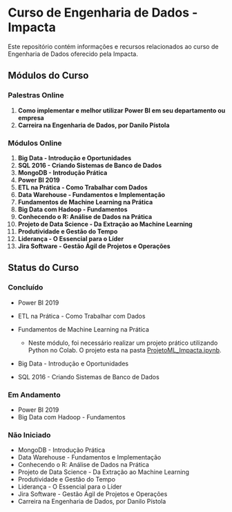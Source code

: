 # Curso de Engenharia de Dados - Impacta

Este repositório contém informações e recursos relacionados ao curso de Engenharia de Dados oferecido pela Impacta.

## Módulos do Curso

### Palestras Online

1. **Como implementar e melhor utilizar Power BI em seu departamento ou empresa**
2. **Carreira na Engenharia de Dados, por Danilo Pístola**

### Módulos Online

1. **Big Data - Introdução e Oportunidades**
2. **SQL 2016 - Criando Sistemas de Banco de Dados**
3. **MongoDB - Introdução Prática**
4. **Power BI 2019**
5. **ETL na Prática - Como Trabalhar com Dados**
6. **Data Warehouse - Fundamentos e Implementação**
7. **Fundamentos de Machine Learning na Prática**
8. **Big Data com Hadoop - Fundamentos**
9. **Conhecendo o R: Análise de Dados na Prática**
10. **Projeto de Data Science - Da Extração ao Machine Learning**
11. **Produtividade e Gestão do Tempo**
12. **Liderança - O Essencial para o Líder**
13. **Jira Software - Gestão Ágil de Projetos e Operações**

## Status do Curso

### Concluído
- Power BI 2019
- ETL na Prática - Como Trabalhar com Dados
- Fundamentos de Machine Learning na Prática
  - Neste módulo, foi necessário realizar um projeto prático utilizando Python no Colab. O projeto esta na pasta [ProjetoML_Impacta.ipynb](ProjetoML_Impacta.ipynb).
 
- Big Data - Introdução e Oportunidades
- SQL 2016 - Criando Sistemas de Banco de Dados

### Em Andamento
- Power BI 2019
- Big Data com Hadoop - Fundamentos

### Não Iniciado
- MongoDB - Introdução Prática
- Data Warehouse - Fundamentos e Implementação
- Conhecendo o R: Análise de Dados na Prática
- Projeto de Data Science - Da Extração ao Machine Learning
- Produtividade e Gestão do Tempo
- Liderança - O Essencial para o Líder
- Jira Software - Gestão Ágil de Projetos e Operações
- Carreira na Engenharia de Dados, por Danilo Pístola

